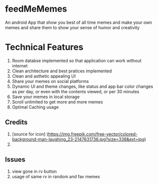 # feedMeMemes
An android App that show you best of all time memes and make your own memes and share them to show your sense of humor and creativity

# Technical Features
1. Room databse implemented so that application can work without internet
2. Clean architecture and best pratices implemented
3. Clean and asthetic appealing UI
4. Share your memes on social platforms
5. Dynamic UI and theme changes, like status and app bar color changes as per day, or even with the contents viewed, or per 30 minutes
6. Save your memes in local storage
7. Scroll unlimited to get more and more memes
8. Optimal Caching usage 

## Credits
1. [source for icon] (https://img.freepik.com/free-vector/colored-background-man-laughing_23-2147631736.jpg?size=338&ext=jpg)
2. 

## Issues
1. view gone in rv button
2. usage of same rv in random and fav memes
